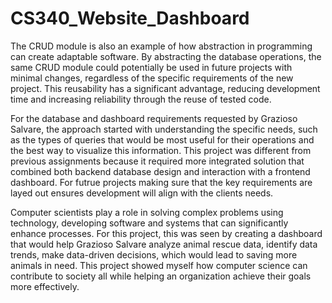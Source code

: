 # CS340_Website_Dashboard

The CRUD module is also an example of how abstraction in programming can create adaptable software. By abstracting the database operations, the same CRUD module could potentially be used in future projects with minimal changes, regardless of the specific requirements of the new project. This reusability has a significant advantage, reducing development time and increasing reliability through the reuse of tested code.

For the database and dashboard requirements requested by Grazioso Salvare, the approach started with understanding the specific needs, such as the types of queries that would be most useful for their operations and the best way to visualize this information. This project was different from previous assignments because it required more integrated solution that combined both backend database design and interaction with a frontend dashboard. For futrue projects making sure that the key requirements are layed out ensures development will align with the clients needs.

Computer scientists play a role in solving complex problems using technology, developing software and systems that can significantly enhance processes. For this project, this was seen by creating a dashboard that would help Grazioso Salvare analyze animal rescue data, identify data trends, make data-driven decisions, which would lead to saving more animals in need. This project showed myself how computer science can contribute to society all while helping an organization achieve their goals more effectively.

